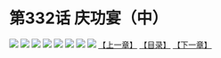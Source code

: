# 第332话 庆功宴（中）
![](https://mhpic.xiaomingtaiji.net/comic/D/斗破苍穹拆分版/332话/1.jpg-zymk.middle.webp)
![](https://mhpic.xiaomingtaiji.net/comic/D/斗破苍穹拆分版/332话/2.jpg-zymk.middle.webp)
![](https://mhpic.xiaomingtaiji.net/comic/D/斗破苍穹拆分版/332话/3.jpg-zymk.middle.webp)
![](https://mhpic.xiaomingtaiji.net/comic/D/斗破苍穹拆分版/332话/4.jpg-zymk.middle.webp)
![](https://mhpic.xiaomingtaiji.net/comic/D/斗破苍穹拆分版/332话/5.jpg-zymk.middle.webp)
![](https://mhpic.xiaomingtaiji.net/comic/D/斗破苍穹拆分版/332话/6.jpg-zymk.middle.webp)
![](https://mhpic.xiaomingtaiji.net/comic/D/斗破苍穹拆分版/332话/7.jpg-zymk.middle.webp)
![](https://mhpic.xiaomingtaiji.net/comic/D/斗破苍穹拆分版/332话/8.jpg-zymk.middle.webp)
[【上一章】](./331.md)
[【目录】](./READMD.md)
[【下一章】](./333.md)
